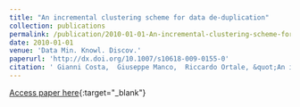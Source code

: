```yaml
---
title: "An incremental clustering scheme for data de-duplication"
collection: publications
permalink: /publication/2010-01-01-An-incremental-clustering-scheme-for-data-de-duplication
date: 2010-01-01
venue: 'Data Min. Knowl. Discov.'
paperurl: 'http://dx.doi.org/10.1007/s10618-009-0155-0'
citation: ' Gianni Costa,  Giuseppe Manco,  Riccardo Ortale, &quot;An incremental clustering scheme for data de-duplication.&quot; Data Min. Knowl. Discov., 2010.'
---
```

[Access paper here](http://dx.doi.org/10.1007/s10618-009-0155-0){:target="_blank"}
